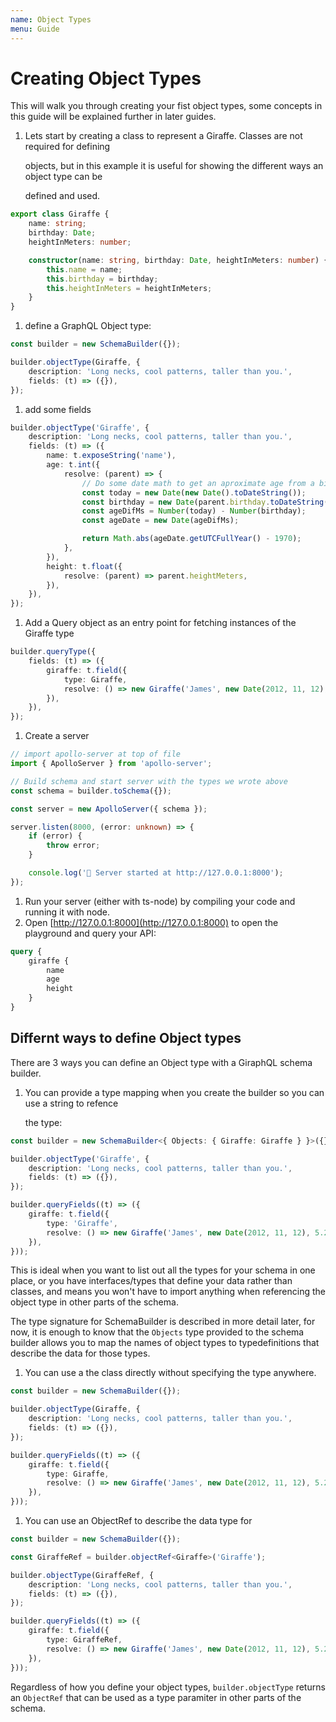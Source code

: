 ```yaml
---
name: Object Types
menu: Guide
---
```


# Creating Object Types

This will walk you through creating your fist object types, some concepts in this guide will be explained further in later guides.

1. Lets start by creating a class to represent a Giraffe. Classes are not required for defining

   objects, but in this example it is useful for showing the different ways an object type can be

   defined and used.

```typescript
export class Giraffe {
    name: string;
    birthday: Date;
    heightInMeters: number;

    constructor(name: string, birthday: Date, heightInMeters: number) {
        this.name = name;
        this.birthday = birthday;
        this.heightInMeters = heightInMeters;
    }
}
```

1. define a GraphQL Object type:

```typescript
const builder = new SchemaBuilder({});

builder.objectType(Giraffe, {
    description: 'Long necks, cool patterns, taller than you.',
    fields: (t) => ({}),
});
```

1. add some fields

```typescript
builder.objectType('Giraffe', {
    description: 'Long necks, cool patterns, taller than you.',
    fields: (t) => ({
        name: t.exposeString('name'),
        age: t.int({
            resolve: (parent) => {
                // Do some date math to get an aproximate age from a birthday
                const today = new Date(new Date().toDateString());
                const birthday = new Date(parent.birthday.toDateString());
                const ageDifMs = Number(today) - Number(birthday);
                const ageDate = new Date(ageDifMs);

                return Math.abs(ageDate.getUTCFullYear() - 1970);
            },
        }),
        height: t.float({
            resolve: (parent) => parent.heightMeters,
        }),
    }),
});
```

1. Add a Query object as an entry point for fetching instances of the Giraffe type

```typescript
builder.queryType({
    fields: (t) => ({
        giraffe: t.field({
            type: Giraffe,
            resolve: () => new Giraffe('James', new Date(2012, 11, 12), 5.2),
        }),
    }),
});
```

1. Create a server

```typescript
// import apollo-server at top of file
import { ApolloServer } from 'apollo-server';

// Build schema and start server with the types we wrote above
const schema = builder.toSchema({});

const server = new ApolloServer({ schema });

server.listen(8000, (error: unknown) => {
    if (error) {
        throw error;
    }

    console.log('🚀 Server started at http://127.0.0.1:8000');
});
```

1. Run your server \(either with ts-node\) by compiling your code and running it with node.
2. Open [http://127.0.0.1:8000](http://127.0.0.1:8000) to open the playground and query your API:

```graphql
query {
    giraffe {
        name
        age
        height
    }
}
```

## Differnt ways to define Object types

There are 3 ways you can define an Object type with a GiraphQL schema builder.

1. You can provide a type mapping when you create the builder so you can use a string to refence

   the type:

```typescript
const builder = new SchemaBuilder<{ Objects: { Giraffe: Giraffe } }>({});

builder.objectType('Giraffe', {
    description: 'Long necks, cool patterns, taller than you.',
    fields: (t) => ({}),
});

builder.queryFields((t) => ({
    giraffe: t.field({
        type: 'Giraffe',
        resolve: () => new Giraffe('James', new Date(2012, 11, 12), 5.2),
    }),
}));
```

This is ideal when you want to list out all the types for your schema in one place, or you have interfaces/types that define your data rather than classes, and means you won't have to import anything when referencing the object type in other parts of the schema.

The type signature for SchemaBuilder is described in more detail later, for now, it is enough to know that the `Objects` type provided to the schema builder allows you to map the names of object types to typedefinitions that describe the data for those types.

1. You can use a the class directly without specifying the type anywhere.

```typescript
const builder = new SchemaBuilder({});

builder.objectType(Giraffe, {
    description: 'Long necks, cool patterns, taller than you.',
    fields: (t) => ({}),
});

builder.queryFields((t) => ({
    giraffe: t.field({
        type: Giraffe,
        resolve: () => new Giraffe('James', new Date(2012, 11, 12), 5.2),
    }),
}));
```

1. You can use an ObjectRef to describe the data type for

```typescript
const builder = new SchemaBuilder({});

const GiraffeRef = builder.objectRef<Giraffe>('Giraffe');

builder.objectType(GiraffeRef, {
    description: 'Long necks, cool patterns, taller than you.',
    fields: (t) => ({}),
});

builder.queryFields((t) => ({
    giraffe: t.field({
        type: GiraffeRef,
        resolve: () => new Giraffe('James', new Date(2012, 11, 12), 5.2),
    }),
}));
```

Regardless of how you define your object types, `builder.objectType` returns an `ObjectRef` that can be used as a type paramiter in other parts of the schema.

